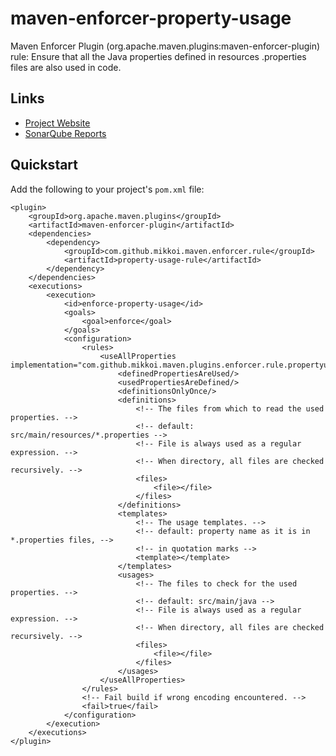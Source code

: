# maven-enforcer-property-usage

Maven Enforcer Plugin (org.apache.maven.plugins:maven-enforcer-plugin) rule:
Ensure that all the Java properties defined in resources .properties files
are also used in code.

## Links

* [Project Website](http://mikkoi.github.io/maven-enforcer-property-usage/)
* [SonarQube Reports](https://sonarqube.com/dashboard/index/com.github.mikkoi.maven.enforcer.rule:property-usage-rule)

## Quickstart

Add the following to your project's `pom.xml` file:

    <plugin>
        <groupId>org.apache.maven.plugins</groupId>
        <artifactId>maven-enforcer-plugin</artifactId>
        <dependencies>
            <dependency>
                <groupId>com.github.mikkoi.maven.enforcer.rule</groupId>
                <artifactId>property-usage-rule</artifactId>
            </dependency>
        </dependencies>
        <executions>
            <execution>
                <id>enforce-property-usage</id>
                <goals>
                    <goal>enforce</goal>
                </goals>
                <configuration>
                    <rules>
                        <useAllProperties implementation="com.github.mikkoi.maven.plugins.enforcer.rule.propertyusage.PropertyUsageRule">
                            <definedPropertiesAreUsed/>
                            <usedPropertiesAreDefined/>
                            <definitionsOnlyOnce/>
                            <definitions>
                                <!-- The files from which to read the used properties. -->
                                <!-- default: src/main/resources/*.properties -->
                                <!-- File is always used as a regular expression. -->
                                <!-- When directory, all files are checked recursively. -->
                                <files>
                                    <file></file>
                                </files>
                            </definitions>
                            <templates>
                                <!-- The usage templates. -->
                                <!-- default: property name as it is in *.properties files, -->
                                <!-- in quotation marks -->
                                <template></template>
                            </templates>
                            <usages>
                                <!-- The files to check for the used properties. -->
                                <!-- default: src/main/java -->
                                <!-- File is always used as a regular expression. -->
                                <!-- When directory, all files are checked recursively. -->
                                <files>
                                    <file></file>
                                </files>
                            </usages>
                        </useAllProperties>
                    </rules>
                    <!-- Fail build if wrong encoding encountered. -->
                    <fail>true</fail>
                </configuration>
            </execution>
        </executions>
    </plugin>

